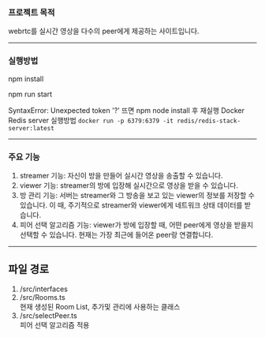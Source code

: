 ### 프로젝트 목적
webrtc를 실시간 영상을 다수의 peer에게 제공하는 사이트입니다.

-------------------
### 실행방법
npm install

npm run start

SyntaxError: Unexpected token '?' 뜨면 npm node install 후 재실행
Docker Redis server 실행방법
```docker run -p 6379:6379 -it redis/redis-stack-server:latest```



-------------------
### 주요 기능
1. streamer 기능: 자신이 방을 만들어 실시간 영상을 송출할 수 있습니다.
2. viewer 기능: streamer의 방에 입장해 실시간으로 영상을 받을 수 있습니다.
3. 방 관리 기능: 서버는 streamer와 그 방송을 보고 있는 viewer의 정보를 저장할 수 있습니다. 이 때, 주기적으로 streamer와 viewer에게 네트워크 상태 데이터를 받습니다.
4. 피어 선택 알고리즘 기능: viewer가 방에 입장할 때, 어떤 peer에게 영상을 받을지 선택할 수 있습니다. 현재는 가장 최근에 들어온 peer랑 연결합니다.


-------------------
## 파일 경로
1. /src/interfaces   
2. /src/Rooms.ts   
현재 생성된 Room List, 추가및 관리에 사용하는 클래스
3. /src/selectPeer.ts   
피어 선택 알고리즘 적용

